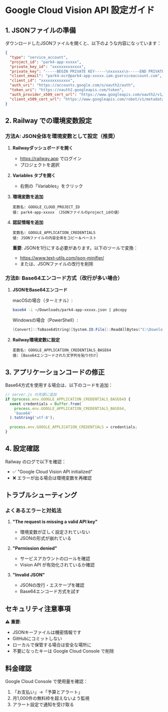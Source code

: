 # Google Cloud Vision API 設定ガイド

## 1. JSONファイルの準備

ダウンロードしたJSONファイルを開くと、以下のような内容になっています：

```json
{
  "type": "service_account",
  "project_id": "park4-app-xxxxx",
  "private_key_id": "xxxxxxxxxxxxx",
  "private_key": "-----BEGIN PRIVATE KEY-----\nxxxxxx\n-----END PRIVATE KEY-----\n",
  "client_email": "park4-ocr@park4-app-xxxxx.iam.gserviceaccount.com",
  "client_id": "xxxxxxxxxxxxx",
  "auth_uri": "https://accounts.google.com/o/oauth2/auth",
  "token_uri": "https://oauth2.googleapis.com/token",
  "auth_provider_x509_cert_url": "https://www.googleapis.com/oauth2/v1/certs",
  "client_x509_cert_url": "https://www.googleapis.com/robot/v1/metadata/x509/xxxxx"
}
```

## 2. Railway での環境変数設定

### 方法A: JSON全体を環境変数として設定（推奨）

1. **Railwayダッシュボードを開く**
   - https://railway.app でログイン
   - プロジェクトを選択

2. **Variables タブを開く**
   - 右側の「Variables」をクリック

3. **環境変数を追加**
   
   ```
   変数名: GOOGLE_CLOUD_PROJECT_ID
   値: park4-app-xxxxx （JSONファイルのproject_idの値）
   ```

4. **認証情報を追加**
   
   ```
   変数名: GOOGLE_APPLICATION_CREDENTIALS
   値: JSONファイルの内容全体をコピー＆ペースト
   ```

   **重要**: JSONを1行にする必要があります。以下のツールで変換：
   - https://www.text-utils.com/json-minifier/
   - または、JSONファイルの改行を削除

### 方法B: Base64エンコード方式（改行が多い場合）

1. **JSONをBase64エンコード**

   macOSの場合（ターミナル）:
   ```bash
   base64 -i ~/Downloads/park4-app-xxxxx.json | pbcopy
   ```

   Windowsの場合（PowerShell）:
   ```powershell
   [Convert]::ToBase64String([System.IO.File]::ReadAllBytes("C:\Downloads\park4-app-xxxxx.json")) | Set-Clipboard
   ```

2. **Railway環境変数に設定**
   ```
   変数名: GOOGLE_APPLICATION_CREDENTIALS_BASE64
   値: [Base64エンコードされた文字列を貼り付け]
   ```

## 3. アプリケーションコードの修正

Base64方式を使用する場合は、以下のコードを追加：

```javascript
// server.js の先頭に追加
if (process.env.GOOGLE_APPLICATION_CREDENTIALS_BASE64) {
  const credentials = Buffer.from(
    process.env.GOOGLE_APPLICATION_CREDENTIALS_BASE64, 
    'base64'
  ).toString('utf-8');
  
  process.env.GOOGLE_APPLICATION_CREDENTIALS = credentials;
}
```

## 4. 設定確認

Railway のログで以下を確認：
- ✅ "Google Cloud Vision API initialized"
- ❌ エラーが出る場合は環境変数を再確認

## トラブルシューティング

### よくあるエラーと対処法

1. **"The request is missing a valid API key"**
   - 環境変数が正しく設定されていない
   - JSONの形式が崩れている

2. **"Permission denied"**
   - サービスアカウントのロールを確認
   - Vision API が有効化されているか確認

3. **"Invalid JSON"**
   - JSONの改行・エスケープを確認
   - Base64エンコード方式を試す

## セキュリティ注意事項

⚠️ **重要**:
- JSONキーファイルは機密情報です
- GitHubにコミットしない
- ローカルで保管する場合は安全な場所に
- 不要になったキーは Google Cloud Console で削除

## 料金確認

Google Cloud Console で使用量を確認：
1. 「お支払い」→「予算とアラート」
2. 月1,000件の無料枠を超えないよう監視
3. アラート設定で通知を受け取る